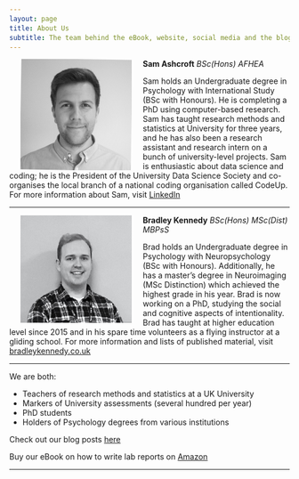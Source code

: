 ```yaml
---
layout: page
title: About Us
subtitle: The team behind the eBook, website, social media and the blog
---
```


<img src="/img/Sam-face.jpeg" alt="Sam Ashcroft" width="200" align="left" hspace="20" title="Sam Ashcroft"> 

**Sam Ashcroft**
_BSc(Hons) AFHEA_

Sam holds an Undergraduate degree in Psychology with International Study (BSc with Honours). He is completing a PhD using computer-based research. Sam has taught research methods and statistics at University for three years, and he has also been a research assistant and research intern on a bunch of university-level projects. Sam is enthusiastic about data science and coding; he is the President of the University Data Science Society and co-organises the local branch of a national coding organisation called CodeUp. For more information about Sam, visit [LinkedIn](https://www.linkedin.com/in/samashcroft/)

***

<img src="/img/Brad-face.jpeg" alt="Brad Kennedy" width="200" align="left" hspace="20" title="Brad Kennedy"> 

**Bradley Kennedy**
_BSc(Hons) MSc(Dist) MBPsS_

Brad holds an Undergraduate degree in Psychology with Neuropsychology (BSc with Honours). Additionally, he has a master’s degree in Neuroimaging (MSc Distinction) which achieved the highest grade in his year. Brad is now working on a PhD, studying the social and cognitive aspects of intentionality. Brad has taught at higher education level since 2015 and in his spare time volunteers as a flying instructor at a gliding school. For more information and lists of published material, visit [bradleykennedy.co.uk](https://www.bradleykennedy.co.uk)

***

We are both:
- Teachers of research methods and statistics at a UK University
- Markers of University assessments (several hundred per year)
- PhD students 
- Holders of Psychology degrees from various institutions

Check out our blog posts [here](https://labreport.org/blog)

Buy our eBook on how to write lab reports on [Amazon](https://www.amazon.co.uk)

***
